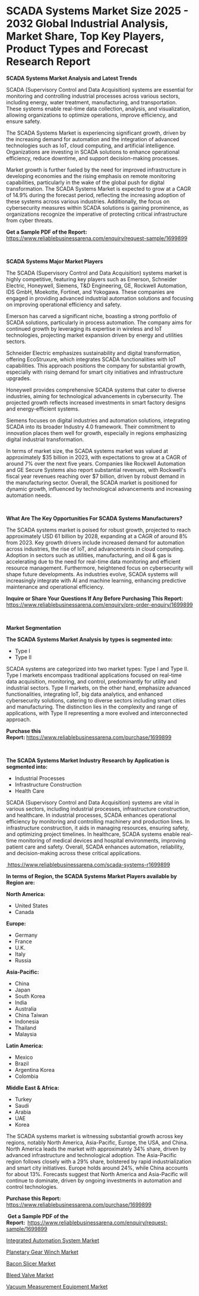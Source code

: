 <p><h1>SCADA Systems Market Size 2025 - 2032 Global Industrial Analysis, Market Share, Top Key Players, Product Types and Forecast Research Report</h1></p><p><strong>SCADA Systems Market Analysis and Latest Trends</strong></p>
<p><p>SCADA (Supervisory Control and Data Acquisition) systems are essential for monitoring and controlling industrial processes across various sectors, including energy, water treatment, manufacturing, and transportation. These systems enable real-time data collection, analysis, and visualization, allowing organizations to optimize operations, improve efficiency, and ensure safety.</p><p>The SCADA Systems Market is experiencing significant growth, driven by the increasing demand for automation and the integration of advanced technologies such as IoT, cloud computing, and artificial intelligence. Organizations are investing in SCADA solutions to enhance operational efficiency, reduce downtime, and support decision-making processes.</p><p>Market growth is further fueled by the need for improved infrastructure in developing economies and the rising emphasis on remote monitoring capabilities, particularly in the wake of the global push for digital transformation. The SCADA Systems Market is expected to grow at a CAGR of 14.9% during the forecast period, reflecting the increasing adoption of these systems across various industries. Additionally, the focus on cybersecurity measures within SCADA solutions is gaining prominence, as organizations recognize the imperative of protecting critical infrastructure from cyber threats.</p></p>
<p><strong>Get a Sample PDF of the Report:&nbsp;</strong> <a href="https://www.reliablebusinessarena.com/enquiry/request-sample/1699899?utm_campaign=3569&utm_medium=2&utm_source=Github&utm_content=ia&utm_term=27032025&utm_id=scada-systems">https://www.reliablebusinessarena.com/enquiry/request-sample/1699899</a></p>
<p>&nbsp;</p>
<p><strong>SCADA Systems Major Market Players</strong></p>
<p><p>The SCADA (Supervisory Control and Data Acquisition) systems market is highly competitive, featuring key players such as Emerson, Schneider Electric, Honeywell, Siemens, T&D Engineering, GE, Rockwell Automation, IDS GmbH, Moekotte, Fortinet, and Yokogawa. These companies are engaged in providing advanced industrial automation solutions and focusing on improving operational efficiency and safety.</p><p>Emerson has carved a significant niche, boasting a strong portfolio of SCADA solutions, particularly in process automation. The company aims for continued growth by leveraging its expertise in wireless and IoT technologies, projecting market expansion driven by energy and utilities sectors.</p><p>Schneider Electric emphasizes sustainability and digital transformation, offering EcoStruxure, which integrates SCADA functionalities with IoT capabilities. This approach positions the company for substantial growth, especially with rising demand for smart city initiatives and infrastructure upgrades.</p><p>Honeywell provides comprehensive SCADA systems that cater to diverse industries, aiming for technological advancements in cybersecurity. The projected growth reflects increased investments in smart factory designs and energy-efficient systems.</p><p>Siemens focuses on digital industries and automation solutions, integrating SCADA into its broader Industry 4.0 framework. Their commitment to innovation places them well for growth, especially in regions emphasizing digital industrial transformation.</p><p>In terms of market size, the SCADA systems market was valued at approximately $35 billion in 2023, with expectations to grow at a CAGR of around 7% over the next five years. Companies like Rockwell Automation and GE Secure Systems also report substantial revenues, with Rockwell's fiscal year revenues reaching over $7 billion, driven by robust demand in the manufacturing sector. Overall, the SCADA market is positioned for dynamic growth, influenced by technological advancements and increasing automation needs.</p></p>
<p>&nbsp;</p>
<p><strong>What Are The Key Opportunities For SCADA Systems Manufacturers?</strong></p>
<p><p>The SCADA systems market is poised for robust growth, projected to reach approximately USD 61 billion by 2028, expanding at a CAGR of around 8% from 2023. Key growth drivers include increased demand for automation across industries, the rise of IoT, and advancements in cloud computing. Adoption in sectors such as utilities, manufacturing, and oil & gas is accelerating due to the need for real-time data monitoring and efficient resource management. Furthermore, heightened focus on cybersecurity will shape future developments. As industries evolve, SCADA systems will increasingly integrate with AI and machine learning, enhancing predictive maintenance and operational efficiency.</p></p>
<p><strong>Inquire or Share Your Questions If Any Before Purchasing This Report:</strong> <a href="https://www.reliablebusinessarena.com/enquiry/pre-order-enquiry/1699899?utm_campaign=3569&utm_medium=2&utm_source=Github&utm_content=ia&utm_term=27032025&utm_id=scada-systems">https://www.reliablebusinessarena.com/enquiry/pre-order-enquiry/1699899</a></p>
<p>&nbsp;</p>
<p><strong>Market Segmentation</strong></p>
<p><strong>The SCADA Systems Market Analysis by types is segmented into:</strong></p>
<p><ul><li>Type I</li><li>Type II</li></ul></p>
<p><p>SCADA systems are categorized into two market types: Type I and Type II. Type I markets encompass traditional applications focused on real-time data acquisition, monitoring, and control, predominantly for utility and industrial sectors. Type II markets, on the other hand, emphasize advanced functionalities, integrating IoT, big data analytics, and enhanced cybersecurity solutions, catering to diverse sectors including smart cities and manufacturing. The distinction lies in the complexity and range of applications, with Type II representing a more evolved and interconnected approach.</p></p>
<p><strong>Purchase this Report:&nbsp;</strong><a href="https://www.reliablebusinessarena.com/purchase/1699899?utm_campaign=3569&utm_medium=2&utm_source=Github&utm_content=ia&utm_term=27032025&utm_id=scada-systems">https://www.reliablebusinessarena.com/purchase/1699899</a></p>
<p>&nbsp;</p>
<p><strong>The SCADA Systems Market Industry Research by Application is segmented into:</strong></p>
<p><ul><li>Industrial Processes</li><li>Infrastructure Construction</li><li>Health Care</li></ul></p>
<p><p>SCADA (Supervisory Control and Data Acquisition) systems are vital in various sectors, including industrial processes, infrastructure construction, and healthcare. In industrial processes, SCADA enhances operational efficiency by monitoring and controlling machinery and production lines. In infrastructure construction, it aids in managing resources, ensuring safety, and optimizing project timelines. In healthcare, SCADA systems enable real-time monitoring of medical devices and hospital environments, improving patient care and safety. Overall, SCADA enhances automation, reliability, and decision-making across these critical applications.</p></p>
<p><a href="https://www.reliablebusinessarena.com/scada-systems-r1699899?utm_campaign=3569&utm_medium=2&utm_source=Github&utm_content=ia&utm_term=27032025&utm_id=scada-systems">&nbsp;https://www.reliablebusinessarena.com/scada-systems-r1699899</a></p>
<p><strong>In terms of Region, the SCADA Systems Market Players available by Region are:</strong></p>
<p>
    <p> <strong> North America: </strong>
        <ul>
            <li>United States</li>
            <li>Canada</li>
        </ul>
        </p> 
    <p> <strong> Europe: </strong>
        <ul>
            <li>Germany</li>
            <li>France</li>
            <li>U.K.</li>
            <li>Italy</li>
            <li>Russia</li>
        </ul>
        </p> 
    <p> <strong> Asia-Pacific: </strong>
        <ul>
            <li>China</li>
            <li>Japan</li>
            <li>South Korea</li>
            <li>India</li>
            <li>Australia</li>
            <li>China Taiwan</li>
            <li>Indonesia</li>
            <li>Thailand</li>
            <li>Malaysia</li>
        </ul>
        </p> 
    <p> <strong> Latin America: </strong>
        <ul>
            <li>Mexico</li>
            <li>Brazil</li>
            <li>Argentina Korea</li>
            <li>Colombia</li>
        </ul>
        </p> 
    <p> <strong> Middle East & Africa: </strong>
        <ul>
            <li>Turkey</li>
            <li>Saudi</li>
            <li>Arabia</li>
            <li>UAE</li>
            <li>Korea</li>
        </ul>
    </p>
    </p>
<p><p>The SCADA systems market is witnessing substantial growth across key regions, notably North America, Asia-Pacific, Europe, the USA, and China. North America leads the market with approximately 34% share, driven by advanced infrastructure and technological adoption. The Asia-Pacific region follows closely with a 29% share, bolstered by rapid industrialization and smart city initiatives. Europe holds around 24%, while China accounts for about 13%. Forecasts suggest that North America and Asia-Pacific will continue to dominate, driven by ongoing investments in automation and control technologies.</p></p>
<p><strong>Purchase this Report: </strong><a href="https://www.reliablebusinessarena.com/purchase/1699899?utm_campaign=3569&utm_medium=2&utm_source=Github&utm_content=ia&utm_term=27032025&utm_id=scada-systems">https://www.reliablebusinessarena.com/purchase/1699899</a></p>
<p>&nbsp;<strong>Get a Sample PDF of the Report:&nbsp;&nbsp;</strong><a href="https://www.reliablebusinessarena.com/enquiry/request-sample/1699899?utm_campaign=3569&utm_medium=2&utm_source=Github&utm_content=ia&utm_term=27032025&utm_id=scada-systems">https://www.reliablebusinessarena.com/enquiry/request-sample/1699899</a></p>
<p><strong></strong></p>
<p><p><a href="https://www.linkedin.com/pulse/revenue-demand-forecast-integrated-automation-system-industry-o1s2e?utm_campaign=3569&utm_medium=2&utm_source=Github&utm_content=ia&utm_term=27032025&utm_id=scada-systems">Integrated Automation System Market</a></p><p><a href="https://www.linkedin.com/pulse/in-depth-planetary-gear-winch-report-industry-analysis-w7lee?utm_campaign=3569&utm_medium=2&utm_source=Github&utm_content=ia&utm_term=27032025&utm_id=scada-systems">Planetary Gear Winch Market</a></p><p><a href="https://www.linkedin.com/pulse/market-insights-global-bacon-slicer-forecast-innovation-trends-gp1ee?utm_campaign=3569&utm_medium=2&utm_source=Github&utm_content=ia&utm_term=27032025&utm_id=scada-systems">Bacon Slicer Market</a></p><p><a href="https://www.linkedin.com/pulse/evaluating-bleed-valve-market-2025-2032-trends-growth-113-analysis-q0ule?utm_campaign=3569&utm_medium=2&utm_source=Github&utm_content=ia&utm_term=27032025&utm_id=scada-systems">Bleed Valve Market</a></p><p><a href="https://www.linkedin.com/pulse/forecast-vacuum-measurement-equipment-market-from-2025-2032-u96se?utm_campaign=3569&utm_medium=2&utm_source=Github&utm_content=ia&utm_term=27032025&utm_id=scada-systems">Vacuum Measurement Equipment Market</a></p></p>